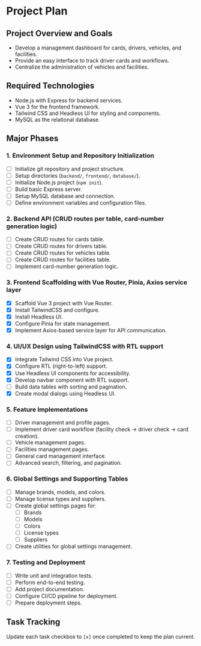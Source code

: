 # Project Plan

## Project Overview and Goals

- Develop a management dashboard for cards, drivers, vehicles, and facilities.
- Provide an easy interface to track driver cards and workflows.
- Centralize the administration of vehicles and facilities.

## Required Technologies

- Node.js with Express for backend services.
- Vue 3 for the frontend framework.
- Tailwind CSS and Headless UI for styling and components.
- MySQL as the relational database.

## Major Phases

### 1. Environment Setup and Repository Initialization
- [ ] Initialize git repository and project structure.
- [ ] Setup directories (`backend/`, `frontend/`, `database/`).
- [ ] Initialize Node.js project (`npm init`).
- [ ] Build basic Express server.
- [ ] Setup MySQL database and connection.
- [ ] Define environment variables and configuration files.

### 2. Backend API (CRUD routes per table, card-number generation logic)
- [ ] Create CRUD routes for cards table.
- [ ] Create CRUD routes for drivers table.
- [ ] Create CRUD routes for vehicles table.
- [ ] Create CRUD routes for facilities table.
- [ ] Implement card-number generation logic.

### 3. Frontend Scaffolding with Vue Router, Pinia, Axios service layer
- [x] Scaffold Vue 3 project with Vue Router.
- [x] Install TailwindCSS and configure.
- [x] Install Headless UI.
- [x] Configure Pinia for state management.
- [x] Implement Axios-based service layer for API communication.

### 4. UI/UX Design using TailwindCSS with RTL support
- [x] Integrate Tailwind CSS into Vue project.
- [x] Configure RTL (right-to-left) support.
- [x] Use Headless UI components for accessibility.
- [x] Develop navbar component with RTL support.
- [ ] Build data tables with sorting and pagination.
- [x] Create modal dialogs using Headless UI.

### 5. Feature Implementations
- [ ] Driver management and profile pages.
- [ ] Implement driver card workflow (facility check → driver check → card creation).
- [ ] Vehicle management pages.
- [ ] Facilities management pages.
- [ ] General card management interface.
- [ ] Advanced search, filtering, and pagination.

### 6. Global Settings and Supporting Tables
- [ ] Manage brands, models, and colors.
- [ ] Manage license types and suppliers.
- [ ] Create global settings pages for:
  - [ ] Brands
  - [ ] Models
  - [ ] Colors
  - [ ] License types
  - [ ] Suppliers
- [ ] Create utilities for global settings management.

### 7. Testing and Deployment
- [ ] Write unit and integration tests.
- [ ] Perform end-to-end testing.
- [ ] Add project documentation.
- [ ] Configure CI/CD pipeline for deployment.
- [ ] Prepare deployment steps.

## Task Tracking

Update each task checkbox to `[x]` once completed to keep the plan current.
